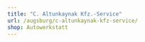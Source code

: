 ```yaml
---
title: "C. Altunkaynak Kfz.-Service"
url: /augsburg/c-altunkaynak-kfz-service/
shop: Autowerkstatt
---
```

